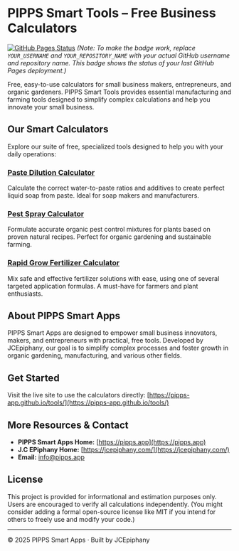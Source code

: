 # PIPPS Smart Tools – Free Business Calculators

[![GitHub Pages Status](https://github.com/YOUR_USERNAME/YOUR_REPOSITORY_NAME/workflows/Deploy%20GitHub%20Pages/badge.svg)](https://github.com/YOUR_USERNAME/YOUR_REPOSITORY_NAME/actions)
*(Note: To make the badge work, replace `YOUR_USERNAME` and `YOUR_REPOSITORY_NAME` with your actual GitHub username and repository name. This badge shows the status of your last GitHub Pages deployment.)*

Free, easy-to-use calculators for small business makers, entrepreneurs, and organic gardeners. PIPPS Smart Tools provides essential manufacturing and farming tools designed to simplify complex calculations and help you innovate your small business.

## Our Smart Calculators

Explore our suite of free, specialized tools designed to help you with your daily operations:

### [Paste Dilution Calculator](paste-dilution-calculator.html)
Calculate the correct water-to-paste ratios and additives to create perfect liquid soap from paste. Ideal for soap makers and manufacturers.

### [Pest Spray Calculator](pest-spray-calculator.html)
Formulate accurate organic pest control mixtures for plants based on proven natural recipes. Perfect for organic gardening and sustainable farming.

### [Rapid Grow Fertilizer Calculator](rapid-grow-fertilizer-calculator.html)
Mix safe and effective fertilizer solutions with ease, using one of several targeted application formulas. A must-have for farmers and plant enthusiasts.

## About PIPPS Smart Apps

PIPPS Smart Apps are designed to empower small business innovators, makers, and entrepreneurs with practical, free tools. Developed by JCEpiphany, our goal is to simplify complex processes and foster growth in organic gardening, manufacturing, and various other fields.

## Get Started

Visit the live site to use the calculators directly: [https://pipps-app.github.io/tools/](https://pipps-app.github.io/tools/)

## More Resources & Contact

*   **PIPPS Smart Apps Home:** [https://pipps.app](https://pipps.app)
*   **J.C EPiphany Home:** [https://jcepiphany.com/](https://jcepiphany.com/)
*   **Email:** [info@pipps.app](mailto:info@pipps.app)

## License

This project is provided for informational and estimation purposes only. Users are encouraged to verify all calculations independently. (You might consider adding a formal open-source license like MIT if you intend for others to freely use and modify your code.)

---
© 2025 PIPPS Smart Apps · Built by JCEpiphany
